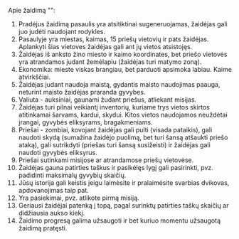 Apie žaidimą "":

1. Pradėjus žaidimą pasaulis yra atsitiktinai sugeneruojamas, žaidėjas gali juo judėti naudojant rodykles.
2. Pasaulyje yra miestas, kaimas, 15 priešų vietovių ir pats žaidėjas. Aplankyti šias vietoves žaidėjas gali ant jų vietos atsistojęs.
3. Žaidėjas iš anksto žino miesto ir kaimo koordinates, bet priešo vietovės yra atrandamos judant žemėlapiu (žaidėjas turi matymo zoną).
4. Ekonomika: mieste viskas brangiau, bet parduoti apsimoka labiau. Kaime atvirkščiai.
5. Žaidėjas judant naudoja maistą, gydantis maisto naudojimas paauga, neturint maisto žaidėjas praranda gyvybes.
6. Valiuta - auksiniai, gaunami žudant priešus, atliekant misijas.
7. Žaidėjas turi pilnai veikiantį inventorių, kuriame trys vietos skirtos atitinkamai šarvams, kardui, skydui. Kitos vietos naudojamos neuždėtai įrangai, gyvybės eliksyrams, bragakmeniams.
8. Priešai - zombiai, kovojant žaidėjas gali pulti (visada pataikis), gali naudoti skydą (sumažina žaidėjo puolimą, bet turi šansą atšaukti priešo ataką), gali sutrikdyti (priešas turi šansą susižeisti) ir žaidėjas gali naudoti gyvybės eliksyrus.
9. Priešai sutinkami misijose ar atrandamose priešų vietovėse.
10. Žaidėjas gauna patirties taškus ir pasikėlęs lygį gali pasirinkti, pvz. padidinti maksimalų gyvybių skaičių.
11. Jūsų istorija gali keistis jeigu laimėsite ir pralaimėsite svarbias dvikovas, apdovanojimas taip pat.
12. Yra pasiekimai, pvz. atlikote pirmą misiją.
13. Geriausi žaidėjai patenką į topą, pagal surinktų patirties taškų skaičių ar didžiausia aukso kiekį.
14. Žaidimo progresą galima užsaugoti ir bet kuriuo momentu užsaugotą žaidimą pratęsti.
